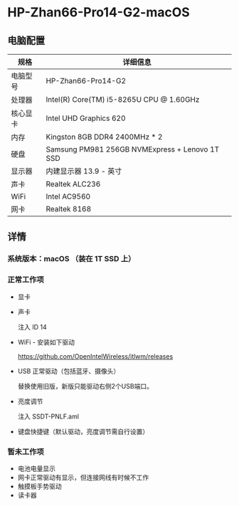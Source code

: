 # HP-Zhan66-Pro14-G2-macOS


## 电脑配置
| 规格     | 详细信息                                       |
| -------- | ---------------------------------------------- |
| 电脑型号 | HP-Zhan66-Pro14-G2                             |
| 处理器   | Intel(R) Core(TM) i5-8265U CPU @ 1.60GHz       |
| 核心显卡 | Intel UHD Graphics 620                         |
| 内存     | Kingston 8GB DDR4 2400MHz * 2                  |
| 硬盘     | Samsung PM981 256GB NVMExpress + Lenovo 1T SSD |
| 显示器   | 内建显示器 13.9 - 英寸                         |
| 声卡     | Realtek ALC236                                 |
| WiFi     | Intel AC9560                                   |
| 网卡     | Realtek 8168                                   |

## 详情
### 系统版本：macOS  （装在  1T SSD 上）

### 正常工作项
- 显卡

- 声卡

  注入 ID 14

- WiFi - 安装如下驱动

  https://github.com/OpenIntelWireless/itlwm/releases

- USB 正常驱动（包括蓝牙、摄像头）

  替换使用旧版，新版只能驱动右侧2个USB端口。

- 亮度调节

  注入 SSDT-PNLF.aml

- 键盘快捷键（默认驱动，亮度调节需自行设置）

### 暂未工作项
- 电池电量显示
- 网卡正常驱动有显示，但连接网线有时候不工作
- 触摸板手势驱动
- 读卡器
